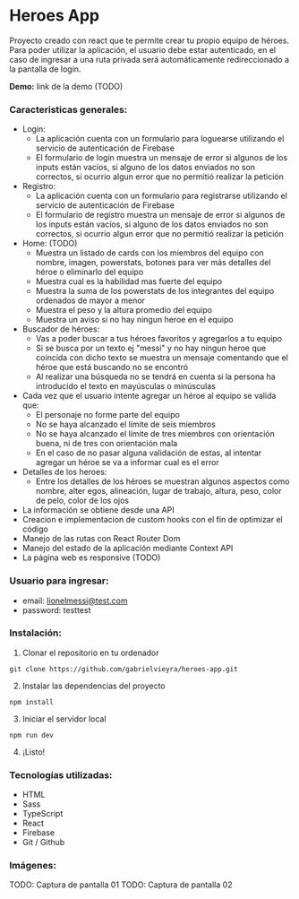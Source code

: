 # Heroes App

Proyecto creado con react que te permite crear tu propio equipo de héroes. Para poder utilizar la aplicación, el usuario debe estar autenticado, en el caso de ingresar a una ruta privada será automáticamente redireccionado a la pantalla de login.

**Demo:** link de la demo (TODO)

### Caracteristicas generales:

- Login:
  - La aplicación cuenta con un formulario para loguearse utilizando el servicio de autenticación de Firebase
  - El formulario de login muestra un mensaje de error si algunos de los inputs están vacíos, si alguno de los datos enviados no son correctos, si ocurrio algun error que no permitió realizar la petición
- Registro:
  - La aplicación cuenta con un formulario para registrarse utilizando el servicio de autenticación de Firebase
  - El formulario de registro muestra un mensaje de error si algunos de los inputs están vacíos, si alguno de los datos enviados no son correctos, si ocurrio algun error que no permitió realizar la petición
- Home: (TODO)
  - Muestra un listado de cards con los miembros del equipo con nombre, imagen, powerstats, botones para ver más detalles del héroe o eliminarlo del equipo
  - Muestra cual es la habilidad mas fuerte del equipo
  - Muestra la suma de los powerstats de los integrantes del equipo ordenados de mayor a menor
  - Muestra el peso y la altura promedio del equipo
  - Muestra un aviso si no hay ningun heroe en el equipo
- Buscador de héroes:
  - Vas a poder buscar a tus héroes favoritos y agregarlos a tu equipo
  - Si se busca por un texto ej "messi" y no hay ningun heroe que coincida con dicho texto se muestra un mensaje comentando que el héroe que está buscando no se encontró
  - Al realizar una búsqueda no se tendrá en cuenta si la persona ha introducido el texto en mayúsculas o minúsculas
- Cada vez que el usuario intente agregar un héroe al equipo se valida que:
  - El personaje no forme parte del equipo
  - No se haya alcanzado el límite de seis miembros
  - No se haya alcanzado el límite de tres miembros con orientación buena, ni de tres con orientación mala
  - En el caso de no pasar alguna validación de estas, al intentar agregar un héroe se va a informar cual es el error
- Detalles de los heroes:
  - Entre los detalles de los héroes se muestran algunos aspectos como nombre, alter egos, alineación, lugar de trabajo, altura, peso, color de pelo, color de los ojos
- La información se obtiene desde una API
- Creacion e implementacion de custom hooks con el fin de optimizar el código
- Manejo de las rutas con React Router Dom
- Manejo del estado de la aplicación mediante Context API
- La página web es responsive (TODO)

### Usuario para ingresar:

- email: lionelmessi@test.com
- password: testtest

### Instalación:

1. Clonar el repositorio en tu ordenador

```
git clone https://github.com/gabrielvieyra/heroes-app.git
```

2. Instalar las dependencias del proyecto

```
npm install
```

3. Iniciar el servidor local

```
npm run dev
```

4. ¡Listo!

### Tecnologías utilizadas:

- HTML
- Sass
- TypeScript
- React
- Firebase
- Git / Github

### Imágenes:

TODO: Captura de pantalla 01
TODO: Captura de pantalla 02

<!-- --------------------------------------------------------------------------------------------------------------------------------------  -->

<!--
- Organizacion del proyecto:

- TODO:
- diseño de la pagina home / cuando vuelvo para atras que este lo que estaba buscando / deployarlo / responsive

- tests unitarios del curso de react?

- Commits:
- actualizo el readme
- asasa

- Referentes:
- https://github.com/jmsanchezdiaz/heroes-app-alkemy/blob/main/src/customHooks/useSpreadContext.ts
- https://github.com/ezegonzalez912/alkemy-heroes-app/tree/main/src / https://github.com/ezegonzalez912/challenge-alkemy-v2
- https://github.com/livchits/superheroes-app/tree/89c5097948872ab5dd90ea2c2b7c13fbc3920be8 (challenge@alkemy.org / react)
-->
